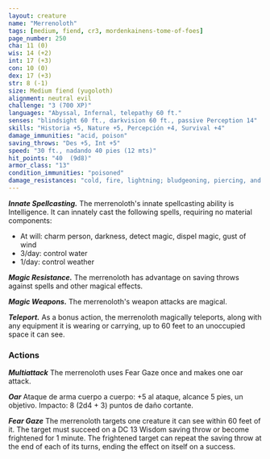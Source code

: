 ```yaml
---
layout: creature
name: "Merrenoloth"
tags: [medium, fiend, cr3, mordenkainens-tome-of-foes]
page_number: 250
cha: 11 (0)
wis: 14 (+2)
int: 17 (+3)
con: 10 (0)
dex: 17 (+3)
str: 8 (-1)
size: Medium fiend (yugoloth)
alignment: neutral evil
challenge: "3 (700 XP)"
languages: "Abyssal, Infernal, telepathy 60 ft."
senses: "blindsight 60 ft., darkvision 60 ft., passive Perception 14"
skills: "Historia +5, Nature +5, Percepción +4, Survival +4"
damage_immunities: "acid, poison"
saving_throws: "Des +5, Int +5"
speed: "30 ft., nadando 40 pies (12 mts)"
hit_points: "40  (9d8)"
armor_class: "13"
condition_immunities: "poisoned"
damage_resistances: "cold, fire, lightning; bludgeoning, piercing, and slashing from nonmagical attacks"
---
```


***Innate Spellcasting.*** The merrenoloth's innate spellcasting ability is Intelligence. It can innately cast the following spells, requiring no material components:
* At will: charm person, darkness, detect magic, dispel magic, gust of wind
* 3/day: control water
* 1/day: control weather

***Magic Resistance.*** The merrenoloth has advantage on saving throws against spells and other magical effects.

***Magic Weapons.*** The merrenoloth's weapon attacks are magical.

***Teleport.*** As a bonus action, the merrenoloth magically teleports, along with any equipment it is wearing or carrying, up to 60 feet to an unoccupied space it can see.

### Actions

***Multiattack*** The merrenoloth uses Fear Gaze once and makes one oar attack.

***Oar*** Ataque de arma cuerpo a cuerpo: +5 al ataque, alcance 5 pies, un objetivo. Impacto: 8 (2d4 + 3) puntos de daño cortante.

***Fear Gaze*** The merrenoloth targets one creature it can see within 60 feet of it. The target must succeed on a DC 13 Wisdom saving throw or become frightened for 1 minute. The frightened target can repeat the saving throw at the end of each of its turns, ending the effect on itself on a success.